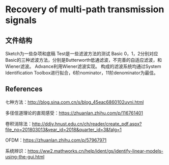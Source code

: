 # Recovery of multi-path transmission signals

## 文件结构
Sketch为一些杂项和底稿
Test是一些滤波方法的测试
Basic 0，1，2分别对应Basic的三种滤波方法，分别是Butterworth低通滤波，不完善的自适应滤波，和Wiener滤波。
Advance利用Wiener滤波实现。
构成的滤波系统均通过System Identification Toolbox进行拟合，6阶nominator，11阶denominator为最佳。


## References

七种方法：http://blog.sina.com.cn/s/blog_45eac6860102uyni.html

多径信道理论的直观感受：https://zhuanlan.zhihu.com/p/116761401

卷积消除法：http://ddjy.hnust.edu.cn/ch/reader/create_pdf.aspx?file_no=201803013&year_id=2018&quarter_id=3&falg=1

OFDM：https://zhuanlan.zhihu.com/p/57967971

系统辨识：https://ww2.mathworks.cn/help/ident/gs/identify-linear-models-using-the-gui.html